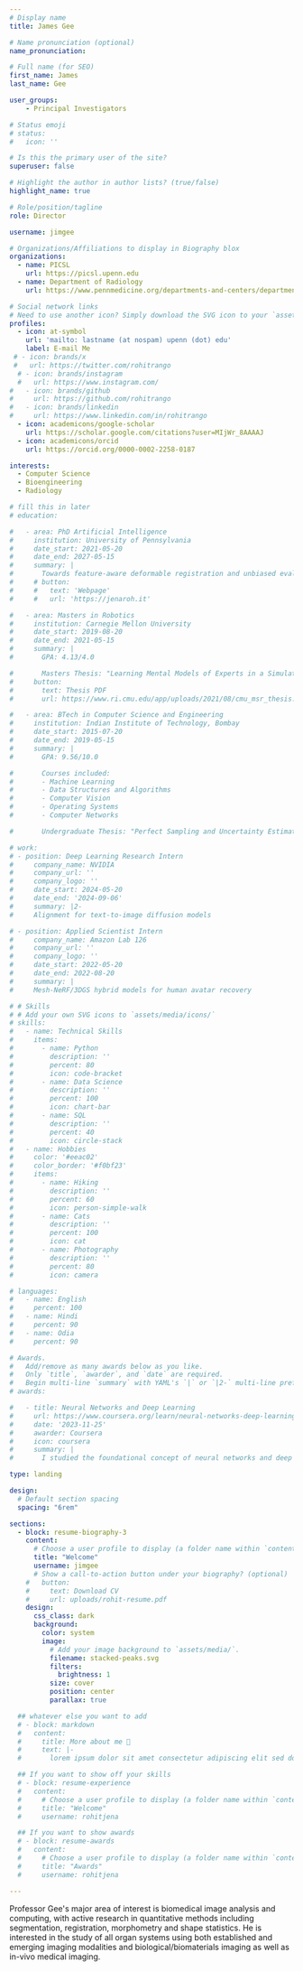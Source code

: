 ```yaml
---
# Display name
title: James Gee

# Name pronunciation (optional)
name_pronunciation:

# Full name (for SEO)
first_name: James
last_name: Gee

user_groups:
    - Principal Investigators

# Status emoji
# status:
#   icon: ''

# Is this the primary user of the site?
superuser: false

# Highlight the author in author lists? (true/false)
highlight_name: true

# Role/position/tagline
role: Director

username: jimgee

# Organizations/Affiliations to display in Biography blox
organizations:
  - name: PICSL
    url: https://picsl.upenn.edu
  - name: Department of Radiology
    url: https://www.pennmedicine.org/departments-and-centers/department-of-radiology

# Social network links
# Need to use another icon? Simply download the SVG icon to your `assets/media/icons/` folder.
profiles:
  - icon: at-symbol
    url: 'mailto: lastname (at nospam) upenn (dot) edu'
    label: E-mail Me
 # - icon: brands/x
 #   url: https://twitter.com/rohitrango
  # - icon: brands/instagram
  #   url: https://www.instagram.com/
#   - icon: brands/github
#     url: https://github.com/rohitrango
#   - icon: brands/linkedin
#     url: https://www.linkedin.com/in/rohitrango
  - icon: academicons/google-scholar
    url: https://scholar.google.com/citations?user=MIjWr_8AAAAJ
  - icon: academicons/orcid
    url: https://orcid.org/0000-0002-2258-0187

interests:
  - Computer Science
  - Bioengineering
  - Radiology

# fill this in later
# education:

#   - area: PhD Artificial Intelligence
#     institution: University of Pennsylvania
#     date_start: 2021-05-20
#     date_end: 2027-05-15
#     summary: |
#       Towards feature-aware deformable registration and unbiased evaluation.
#     # button:
#     #   text: 'Webpage'
#     #   url: 'https://jenaroh.it'

#   - area: Masters in Robotics
#     institution: Carnegie Mellon University
#     date_start: 2019-08-20
#     date_end: 2021-05-15
#     summary: |
#       GPA: 4.13/4.0

#       Masters Thesis: "Learning Mental Models of Experts in a Simulated Search and Rescue Scenario"
#     button:
#       text: Thesis PDF
#       url: https://www.ri.cmu.edu/app/uploads/2021/08/cmu_msr_thesis.pdf

#   - area: BTech in Computer Science and Engineering
#     institution: Indian Institute of Technology, Bombay
#     date_start: 2015-07-20
#     date_end: 2019-05-15
#     summary: |
#       GPA: 9.56/10.0

#       Courses included:
#       - Machine Learning
#       - Data Structures and Algorithms
#       - Computer Vision
#       - Operating Systems
#       - Computer Networks

#       Undergraduate Thesis: "Perfect Sampling and Uncertainty Estimation in Deep Networks"

# work:
# - position: Deep Learning Research Intern
#     company_name: NVIDIA
#     company_url: ''
#     company_logo: ''
#     date_start: 2024-05-20
#     date_end: '2024-09-06'
#     summary: |2-
#     Alignment for text-to-image diffusion models

# - position: Applied Scientist Intern
#     company_name: Amazon Lab 126
#     company_url: ''
#     company_logo: ''
#     date_start: 2022-05-20
#     date_end: 2022-08-20
#     summary: |
#     Mesh-NeRF/3DGS hybrid models for human avatar recovery

# # Skills
# # Add your own SVG icons to `assets/media/icons/`
# skills:
#   - name: Technical Skills
#     items:
#       - name: Python
#         description: ''
#         percent: 80
#         icon: code-bracket
#       - name: Data Science
#         description: ''
#         percent: 100
#         icon: chart-bar
#       - name: SQL
#         description: ''
#         percent: 40
#         icon: circle-stack
#   - name: Hobbies
#     color: '#eeac02'
#     color_border: '#f0bf23'
#     items:
#       - name: Hiking
#         description: ''
#         percent: 60
#         icon: person-simple-walk
#       - name: Cats
#         description: ''
#         percent: 100
#         icon: cat
#       - name: Photography
#         description: ''
#         percent: 80
#         icon: camera

# languages:
#   - name: English
#     percent: 100
#   - name: Hindi
#     percent: 90
#   - name: Odia
#     percent: 90

# Awards.
#   Add/remove as many awards below as you like.
#   Only `title`, `awarder`, and `date` are required.
#   Begin multi-line `summary` with YAML's `|` or `|2-` multi-line prefix and indent 2 spaces below.
# awards:

#   - title: Neural Networks and Deep Learning
#     url: https://www.coursera.org/learn/neural-networks-deep-learning
#     date: '2023-11-25'
#     awarder: Coursera
#     icon: coursera
#     summary: |
#       I studied the foundational concept of neural networks and deep learning. By the end, I was familiar with the significant technological trends driving the rise of deep learning; build, train, and apply fully connected deep neural networks; implement efficient (vectorized) neural networks; identify key parameters in a neural network’s architecture; and apply deep learning to your own applications.

type: landing

design:
  # Default section spacing
  spacing: "6rem"

sections:
  - block: resume-biography-3
    content:
      # Choose a user profile to display (a folder name within `content/authors/`)
      title: "Welcome"
      username: jimgee
      # Show a call-to-action button under your biography? (optional)
    #   button:
    #     text: Download CV
    #     url: uploads/rohit-resume.pdf
    design:
      css_class: dark
      background:
        color: system
        image:
          # Add your image background to `assets/media/`.
          filename: stacked-peaks.svg
          filters:
            brightness: 1
          size: cover
          position: center
          parallax: true

  ## whatever else you want to add
  # - block: markdown
  #   content:
  #     title: More about me 👀
  #     text: |-
  #       lorem ipsum dolor sit amet consectetur adipiscing elit sed do eiusmod tempor incididunt ut labore et dolore magna aliqua. Ut enim ad minim veniam quis nostrud exercitation ullamco laboris nisi ut aliquip ex ea commodo consequat. Duis aute irure dolor in reprehenderit in voluptate velit esse cillum dolore eu fugiat nulla pariatur. Excepteur sint occaecat cupidatat non proident sunt in culpa qui officia deserunt mollit anim id est laborum.

  ## If you want to show off your skills
  # - block: resume-experience
  #   content:
  #     # Choose a user profile to display (a folder name within `content/authors/`)
  #     title: "Welcome"
  #     username: rohitjena

  ## If you want to show awards
  # - block: resume-awards
  #   content:
  #     # Choose a user profile to display (a folder name within `content/authors/`)
  #     title: "Awards"
  #     username: rohitjena

---
```

<!-- This text will go on top of the file, checkout the reference image -->
Professor Gee's major area of interest is biomedical image analysis and computing, with active research in quantitative methods including segmentation, registration, morphometry and shape statistics. He is interested in the study of all organ systems using both established and emerging imaging modalities and biological/biomaterials imaging as well as in-vivo medical imaging.